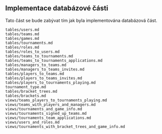 
## Implementace databázové části

Tato část se bude zabývat tím jak byla implementována databázová část.

``` {.include}
tables/users.md
tables/teams.md
tables/games.md
tables/tournaments.md
tables/roles.md
tables/roles_to_users.md
tables/teams_to_tournaments.md
tables/teams_to_tournaments_applications.md
tables/managers_to_teams.md
tables/managers_to_teams_invites.md
tables/players_to_teams.md
tables/players_to_teams_invites.md
tables/players_to_tournaments_playing.md
tournament_type.md
tables/bracket_trees.md
tables/brackets.md
views/teams_players_to_tournaments_playing.md
views/teams_with_players_and_managers.md
views/tournaments_and_game_info.md
views/tournaments_signed_up_teams.md
views/tournaments_team_applications.md
views/users_and_roles.md
views/tournaments_with_bracket_trees_and_game_info.md
```
